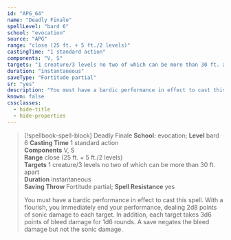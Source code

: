 ```yaml
---
id: "APG_64"
name: "Deadly Finale"
spellLevel: "bard 6"
school: "evocation"
source: "APG"
range: "close (25 ft. + 5 ft./2 levels)"
castingTime: "1 standard action"
components: "V, S"
targets: "1 creature/3 levels no two of which can be more than 30 ft. apart"
duration: "instantaneous"
saveType: "Fortitude partial"
sr: "yes"
description: "You must have a bardic performance in effect to cast this spell.  With a flourish, you immediately end your performance, dealing 2d8 points of sonic damage to each target. In addition, each target takes 3d6 points of bleed damage for 1d6 rounds. A save negates the bleed damage but not the sonic damage."
known: false
cssclasses:
  - hide-title
  - hide-properties
---
```


> [!spellbook-spell-block] Deadly Finale
> **School:** evocation; **Level** bard 6
> **Casting Time** 1 standard action  
> **Components** V, S  
> **Range** close (25 ft. + 5 ft./2 levels)  
> **Targets** 1 creature/3 levels no two of which can be more than 30 ft. apart  
> **Duration** instantaneous  
> **Saving Throw** Fortitude partial; **Spell Resistance** yes
> 
> You must have a bardic performance in effect to cast this spell.  With a flourish, you immediately end your performance, dealing 2d8 points of sonic damage to each target. In addition, each target takes 3d6 points of bleed damage for 1d6 rounds. A save negates the bleed damage but not the sonic damage.